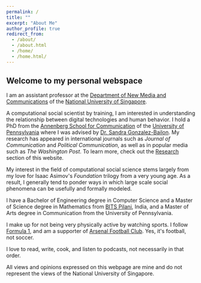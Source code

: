 ```yaml
---
permalink: /
title: ""
excerpt: "About Me"
author_profile: true
redirect_from: 
  - /about/
  - /about.html
  - /home/
  - /home.html/
---
```

## Welcome to my personal webspace

I am an assistant professor at the [Department of New Media and Communications](https://www.fas.nus.edu.sg/cnm/) of the [National University of Singapore](http://nus.edu.sg/).

A computational social scientist by training, I am interested in understanding the relationship between digital technologies and human behavior. I hold a PhD from the [Annenberg School for Communication](https://www.asc.upenn.edu) of the [University of Pennsylvania](http://www.upenn.edu) where I was advised by [Dr. Sandra Gonzalez-Bailon](https://www.asc.upenn.edu/node/648). My research has appeared in international journals such as *Journal of Communication* and *Political Communication*, as well as in popular media such as *The Washington Post*. To learn more, check out the [Research](./research) section of this website.

My interest in the field of computational social science stems largely from my love for Isaac Asimov's *Foundation* trilogy from a very young age. As a result, I generally tend to ponder ways in which large scale social phenomena can be usefully and formally modeled.

I have a Bachelor of Engineering degree in Computer Science and a Master of Science degree in Mathematics from [BITS Pilani](https://www.bits-pilani.ac.in/), India, and a Master of Arts degree in Communication from the University of Pennsylvania.

I make up for not being very physically active by watching sports. I follow  [Formula 1](http://formula1.com/), and am a supporter of [Arsenal Football Club](https://www.arsenal.com/). Yes, it's football, not soccer.

I love to read, write, cook, and listen to podcasts, not necessarily in that order.

All views and opinions expressed on this webpage are mine and do not represent the views of the National University of Singapore.
